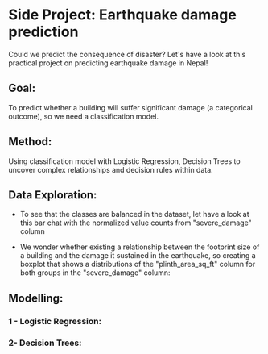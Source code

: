 # Side Project: Earthquake damage prediction

Could we predict the consequence of disaster? Let's have a look at this practical project on predicting earthquake damage in Nepal!

## Goal:
To predict whether a building will suffer significant damage (a categorical outcome), so we need a classification model.

## Method:
Using classification model with Logistic Regression, Decision Trees to uncover complex relationships and decision rules within data.

## Data Exploration:
- To see that the classes are balanced in the dataset, let have a look at this bar chat with the normalized value counts from "severe_damage" column

- We wonder whether existing a relationship between the footprint size of a building and the damage it sustained in the earthquake, so creating a boxplot that shows a distributions of the "plinth_area_sq_ft" column for both groups in the "severe_damage" column:

## Modelling:
### 1 - Logistic Regression:

### 2- Decision Trees:
